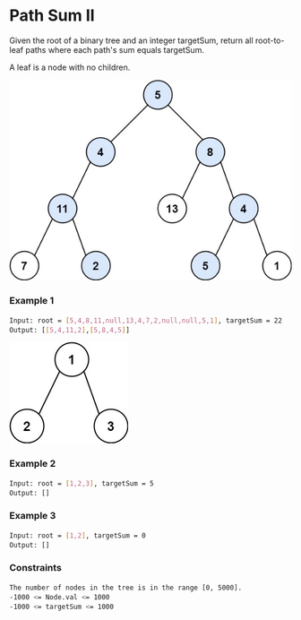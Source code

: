 # Path Sum II

Given the root of a binary tree and an integer targetSum, return all root-to-leaf paths where each path's sum equals targetSum.

A leaf is a node with no children.

[![pathsumii1](pathsumii1.jpg)]()
### Example 1
```sh
Input: root = [5,4,8,11,null,13,4,7,2,null,null,5,1], targetSum = 22
Output: [[5,4,11,2],[5,8,4,5]]
```

[![pathsumii2](pathsum2.jpg)]()
### Example 2
```sh
Input: root = [1,2,3], targetSum = 5
Output: []
```

### Example 3
```sh
Input: root = [1,2], targetSum = 0
Output: []
```

### Constraints
```sh
The number of nodes in the tree is in the range [0, 5000].
-1000 <= Node.val <= 1000
-1000 <= targetSum <= 1000
```
